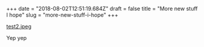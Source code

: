 +++
date = "2018-08-02T12:51:19.684Z"
draft = false
title = "More new stuff I hope"
slug = "more-new-stuff-i-hope"
+++

[test2.jpeg](/images/2018/08/02/test2.jpeg)

Yep yep